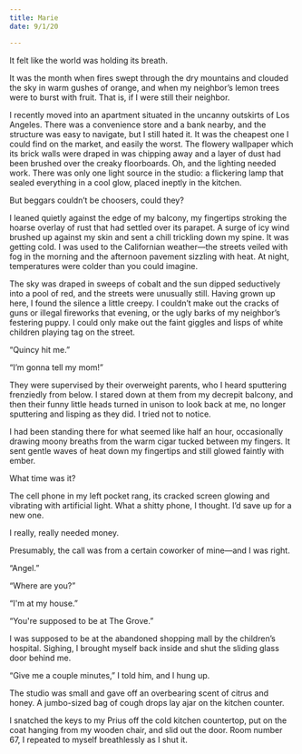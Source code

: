 ```yaml
---
title: Marie
date: 9/1/20

---
```


It felt like the world was holding its breath.

It was the month when fires swept through the dry mountains and clouded the sky in warm gushes of orange, and when my neighbor’s lemon trees were to burst with fruit. That is, if I were still their neighbor.

I recently moved into an apartment situated in the uncanny outskirts of Los Angeles. There was a convenience store and a bank nearby, and the structure was easy to navigate, but I still hated it. It was the cheapest one I could find on the market, and easily the worst. The flowery wallpaper which its brick walls were draped in was chipping away and a layer of dust had been brushed over the creaky floorboards. Oh, and the lighting needed work. There was only one light source in the studio: a flickering lamp that sealed everything in a cool glow, placed ineptly in the kitchen.

But beggars couldn’t be choosers, could they?

I leaned quietly against the edge of my balcony, my fingertips stroking the hoarse overlay of rust that had settled over its parapet. A surge of icy wind brushed up against my skin and sent a chill trickling down my spine. It was getting cold. I was used to the Californian weather—the streets veiled with fog in the morning and the afternoon pavement sizzling with heat. At night, temperatures were colder than you could imagine.

The sky was draped in sweeps of cobalt and the sun dipped seductively into a pool of red, and the streets were unusually still. Having grown up here, I found the silence a little creepy. I couldn’t make out the cracks of guns or illegal fireworks that evening, or the ugly barks of my neighbor’s festering puppy. I could only make out the faint giggles and lisps of white children playing tag on the street.

“Quincy hit me.”

“I’m gonna tell my mom!”

They were supervised by their overweight parents, who I heard sputtering frenziedly from below. I stared down at them from my decrepit balcony, and then their funny little heads turned in unison to look back at me, no longer sputtering and lisping as they did. I tried not to notice.

I had been standing there for what seemed like half an hour, occasionally drawing moony breaths from the warm cigar tucked between my fingers. It sent gentle waves of heat down my fingertips and still glowed faintly with ember.

What time was it?

The cell phone in my left pocket rang, its cracked screen glowing and vibrating with artificial light. What a shitty phone, I thought. I’d save up for a new one.

I really, really needed money.

Presumably, the call was from a certain coworker of mine—and I was right.

“Angel.”

“Where are you?”

“I'm at my house.”

“You're supposed to be at The Grove.”

I was supposed to be at the abandoned shopping mall by the children’s hospital. Sighing, I brought myself back inside and shut the sliding glass door behind me.

“Give me a couple minutes,” I told him, and I hung up.

The studio was small and gave off an overbearing scent of citrus and honey. A jumbo-sized bag of cough drops lay ajar on the kitchen counter.

I snatched the keys to my Prius off the cold kitchen countertop, put on the coat hanging from my wooden chair, and slid out the door. Room number 67, I repeated to myself breathlessly as I shut it.

